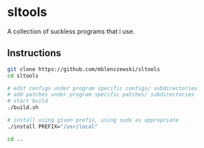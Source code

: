 # sltools
A collection of suckless programs that i use.

## Instructions
```sh
git clone https://github.com/mblenczewski/sltools
cd sltools

# edit configs under program specific configs/ subdirectories
# add patches under program specific patches/ subdirectories
# start build
./build.sh

# install using given prefix, using sudo as appropriate
./install PREFIX="/usr/local"

cd ..
```
